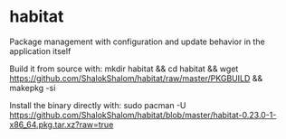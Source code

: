 # habitat
Package management with configuration and update behavior in the application itself


Build it from source with: 
mkdir habitat && cd habitat && wget https://github.com/ShalokShalom/habitat/raw/master/PKGBUILD && makepkg -si

Install the binary directly with:
sudo pacman -U https://github.com/ShalokShalom/habitat/blob/master/habitat-0.23.0-1-x86_64.pkg.tar.xz?raw=true
